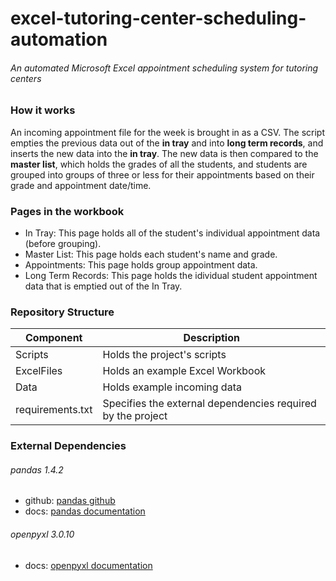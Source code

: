 # excel-tutoring-center-scheduling-automation
###### An automated Microsoft Excel appointment scheduling system for tutoring centers

### How it works
An incoming appointment file for the week is brought in as a CSV. The script empties 
the previous data out of the **in tray** and into **long term records**, and inserts the new data into the **in tray**. The
new data is then compared to the **master list**, which holds the grades of all the students,
and students are grouped into groups of three or less for their appointments based
on their grade and appointment date/time.  

### Pages in the workbook
- In Tray: This page holds all of the student's individual appointment data (before grouping).
- Master List: This page holds each student's name and grade.
- Appointments: This page holds group appointment data.
- Long Term Records: This page holds the idividual student appointment data that is emptied out of the In Tray.

### Repository Structure
| Component | Description |
|-----------|-------------|
| Scripts   | Holds the project's scripts |
| ExcelFiles| Holds an example Excel Workbook |
| Data      | Holds example incoming data |
| requirements.txt | Specifies the external dependencies required by the project |

### External Dependencies
###### pandas 1.4.2
- github: [pandas github](https://github.com/pandas-dev/pandas)
- docs: [pandas documentation](https://pandas.pydata.org/docs/)

###### openpyxl 3.0.10
- docs: [openpyxl documentation](https://openpyxl.readthedocs.io/en/stable/)
